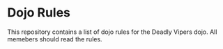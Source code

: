 Dojo Rules
==========

This repository contains a list of dojo rules for the Deadly Vipers dojo.
All memebers should read the rules.
